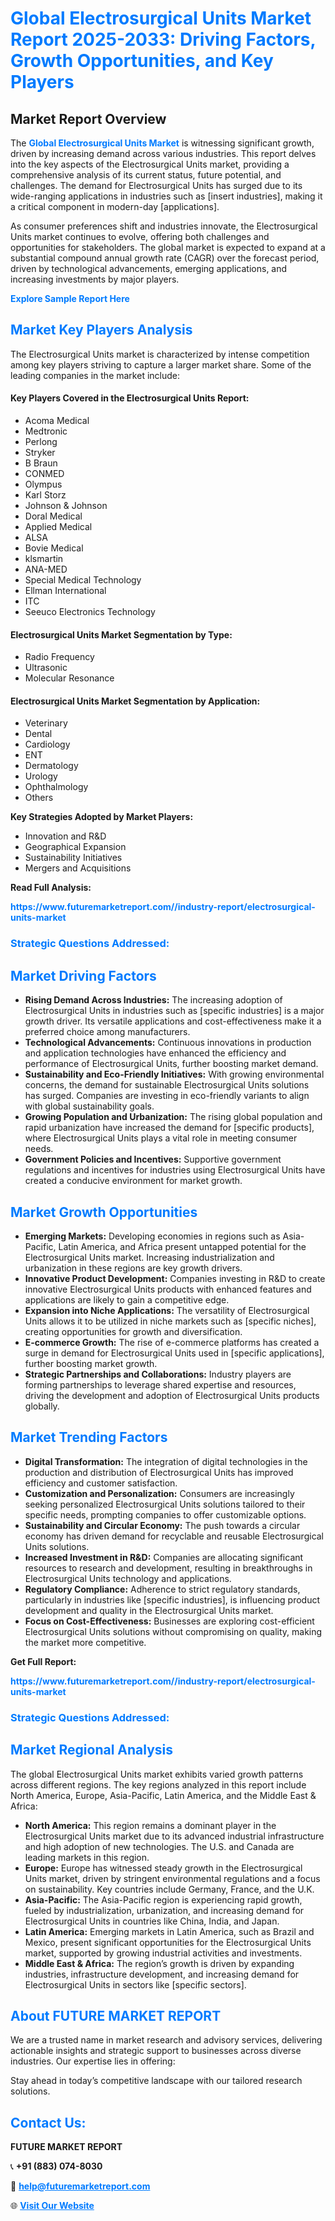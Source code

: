 <h1 style="color: #007BFF;">Global Electrosurgical Units Market Report 2025-2033: Driving Factors, Growth Opportunities, and Key Players</h1>

<section id="overview">
<h2>Market Report Overview</h2>
<p>The <a href="https://www.futuremarketreport.com//industry-report/electrosurgical-units-market" style="color: #007BFF; text-decoration: none;"><strong>Global Electrosurgical Units Market</strong></a> is witnessing significant growth, driven by increasing demand across various industries. This report delves into the key aspects of the Electrosurgical Units market, providing a comprehensive analysis of its current status, future potential, and challenges. The demand for Electrosurgical Units has surged due to its wide-ranging applications in industries such as [insert industries], making it a critical component in modern-day [applications].</p>
<p>As consumer preferences shift and industries innovate, the Electrosurgical Units market continues to evolve, offering both challenges and opportunities for stakeholders. The global market is expected to expand at a substantial compound annual growth rate (CAGR) over the forecast period, driven by technological advancements, emerging applications, and increasing investments by major players.</p>
</section>

<section id="overview">
<p><a href="https://www.futuremarketreport.com//request-sample/reportId=58113" style="color: #007BFF; text-decoration: none;"><strong>Explore Sample Report Here</strong></a></p>
</section>

<section id="key-players">
<h2 style="color: #007BFF;">Market Key Players Analysis</h2>
<p>The Electrosurgical Units market is characterized by intense competition among key players striving to capture a larger market share. Some of the leading companies in the market include:</p>
<h4>Key Players Covered in the Electrosurgical Units Report:</h4>
<ul><li>Acoma Medical</li><li>Medtronic</li><li>Perlong</li><li>Stryker</li><li>B Braun</li><li>CONMED</li><li>Olympus</li><li>Karl Storz</li><li>Johnson &amp; Johnson</li><li>Doral Medical</li><li>Applied Medical</li><li>ALSA</li><li>Bovie Medical</li><li>klsmartin</li><li>ANA-MED</li><li>Special Medical Technology</li><li>Ellman International</li><li>ITC</li><li>Seeuco Electronics Technology</li></ul>
<h4>Electrosurgical Units Market Segmentation by Type:</h4>
<ul><li>Radio Frequency</li><li>Ultrasonic</li><li>Molecular Resonance</li></ul>

<h4>Electrosurgical Units Market Segmentation by Application:</h4>
<ul><li>Veterinary</li><li>Dental</li><li>Cardiology</li><li>ENT</li><li>Dermatology</li><li>Urology</li><li>Ophthalmology</li><li>Others</li></ul>
<p><strong>Key Strategies Adopted by Market Players:</strong></p>
<ul>
<li>Innovation and R&D</li>
<li>Geographical Expansion</li>
<li>Sustainability Initiatives</li>
<li>Mergers and Acquisitions</li>
</ul>
</section>

<section>
<p><strong>Read Full Analysis: </strong></p><a href="https://www.futuremarketreport.com//industry-report/electrosurgical-units-market" style="color: #007BFF; text-decoration: none;"><strong>https://www.futuremarketreport.com//industry-report/electrosurgical-units-market</strong></a>
<h3 style="color: #007BFF;">Strategic Questions Addressed:</h3>
</section>

<section id="driving-factors">
<h2 style="color: #007BFF;">Market Driving Factors</h2>
<ul>
<li><strong>Rising Demand Across Industries:</strong> The increasing adoption of Electrosurgical Units in industries such as [specific industries] is a major growth driver. Its versatile applications and cost-effectiveness make it a preferred choice among manufacturers.</li>
<li><strong>Technological Advancements:</strong> Continuous innovations in production and application technologies have enhanced the efficiency and performance of Electrosurgical Units, further boosting market demand.</li>
<li><strong>Sustainability and Eco-Friendly Initiatives:</strong> With growing environmental concerns, the demand for sustainable Electrosurgical Units solutions has surged. Companies are investing in eco-friendly variants to align with global sustainability goals.</li>
<li><strong>Growing Population and Urbanization:</strong> The rising global population and rapid urbanization have increased the demand for [specific products], where Electrosurgical Units plays a vital role in meeting consumer needs.</li>
<li><strong>Government Policies and Incentives:</strong> Supportive government regulations and incentives for industries using Electrosurgical Units have created a conducive environment for market growth.</li>
</ul>
</section>

<section id="growth-opportunities">
<h2 style="color: #007BFF;">Market Growth Opportunities</h2>
<ul>
<li><strong>Emerging Markets:</strong> Developing economies in regions such as Asia-Pacific, Latin America, and Africa present untapped potential for the Electrosurgical Units market. Increasing industrialization and urbanization in these regions are key growth drivers.</li>
<li><strong>Innovative Product Development:</strong> Companies investing in R&D to create innovative Electrosurgical Units products with enhanced features and applications are likely to gain a competitive edge.</li>
<li><strong>Expansion into Niche Applications:</strong> The versatility of Electrosurgical Units allows it to be utilized in niche markets such as [specific niches], creating opportunities for growth and diversification.</li>
<li><strong>E-commerce Growth:</strong> The rise of e-commerce platforms has created a surge in demand for Electrosurgical Units used in [specific applications], further boosting market growth.</li>
<li><strong>Strategic Partnerships and Collaborations:</strong> Industry players are forming partnerships to leverage shared expertise and resources, driving the development and adoption of Electrosurgical Units products globally.</li>
</ul>
</section>

<section id="trending-factors">
<h2 style="color: #007BFF;">Market Trending Factors</h2>
<ul>
<li><strong>Digital Transformation:</strong> The integration of digital technologies in the production and distribution of Electrosurgical Units has improved efficiency and customer satisfaction.</li>
<li><strong>Customization and Personalization:</strong> Consumers are increasingly seeking personalized Electrosurgical Units solutions tailored to their specific needs, prompting companies to offer customizable options.</li>
<li><strong>Sustainability and Circular Economy:</strong> The push towards a circular economy has driven demand for recyclable and reusable Electrosurgical Units solutions.</li>
<li><strong>Increased Investment in R&D:</strong> Companies are allocating significant resources to research and development, resulting in breakthroughs in Electrosurgical Units technology and applications.</li>
<li><strong>Regulatory Compliance:</strong> Adherence to strict regulatory standards, particularly in industries like [specific industries], is influencing product development and quality in the Electrosurgical Units market.</li>
<li><strong>Focus on Cost-Effectiveness:</strong> Businesses are exploring cost-efficient Electrosurgical Units solutions without compromising on quality, making the market more competitive.</li>
</ul>
</section>

<section>
<p><strong>Get Full Report: </strong></p><a href="https://www.futuremarketreport.com//industry-report/electrosurgical-units-market" style="color: #007BFF; text-decoration: none;"><strong>https://www.futuremarketreport.com//industry-report/electrosurgical-units-market</strong></a>
<h3 style="color: #007BFF;">Strategic Questions Addressed:</h3>
</section>


<section id="regional-analysis">
<h2 style="color: #007BFF;">Market Regional Analysis</h2>
<p>The global Electrosurgical Units market exhibits varied growth patterns across different regions. The key regions analyzed in this report include North America, Europe, Asia-Pacific, Latin America, and the Middle East & Africa:</p>
<ul>
<li><strong>North America:</strong> This region remains a dominant player in the Electrosurgical Units market due to its advanced industrial infrastructure and high adoption of new technologies. The U.S. and Canada are leading markets in this region.</li>
<li><strong>Europe:</strong> Europe has witnessed steady growth in the Electrosurgical Units market, driven by stringent environmental regulations and a focus on sustainability. Key countries include Germany, France, and the U.K.</li>
<li><strong>Asia-Pacific:</strong> The Asia-Pacific region is experiencing rapid growth, fueled by industrialization, urbanization, and increasing demand for Electrosurgical Units in countries like China, India, and Japan.</li>
<li><strong>Latin America:</strong> Emerging markets in Latin America, such as Brazil and Mexico, present significant opportunities for the Electrosurgical Units market, supported by growing industrial activities and investments.</li>
<li><strong>Middle East & Africa:</strong> The region’s growth is driven by expanding industries, infrastructure development, and increasing demand for Electrosurgical Units in sectors like [specific sectors].</li>
</ul>
</section>

<footer>
<h2 style="color: #007BFF;">About FUTURE MARKET REPORT</h2>
<p>We are a trusted name in market research and advisory services, delivering actionable insights and strategic support to businesses across diverse industries. Our expertise lies in offering:</p>

<p>Stay ahead in today’s competitive landscape with our tailored research solutions.</p>

<h2 style="color: #007BFF;">Contact Us:</h2>
<p><strong>FUTURE MARKET REPORT</strong></p>
<p>📞 <strong>+91 (883) 074-8030</strong></p>
<p>📧 <strong><a href="mailto:help@futuremarketreport.com" style="color: #007BFF;">help@futuremarketreport.com</a></strong></p>
<p>🌐 <strong><a href="https://www.futuremarketreport.com/" style="color: #007BFF;">Visit Our Website</a></strong></p>
</footer>